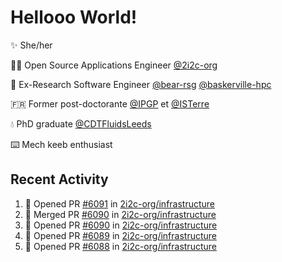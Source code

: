 # Hellooo World!

✨ She/her

👩‍💻 Open Source Applications Engineer [@2i2c-org](https://2i2c.org/)

🐻 Ex-Research Software Engineer [@bear-rsg](https://github.com/bear-rsg) [@baskerville-hpc](https://github.com/baskerville-hpc) 

🇫🇷 Former post-doctorante [@IPGP](https://github.com/IPGP) et [@ISTerre](https://www.isterre.fr/) 

💧 PhD graduate [@CDTFluidsLeeds](https://fluid-dynamics.leeds.ac.uk/) 

⌨️ Mech keeb enthusiast 

## Recent Activity 

<!--START_SECTION:activity-->
1. 💪 Opened PR [#6091](https://github.com/2i2c-org/infrastructure/pull/6091) in [2i2c-org/infrastructure](https://github.com/2i2c-org/infrastructure)
2. 🎉 Merged PR [#6090](https://github.com/2i2c-org/infrastructure/pull/6090) in [2i2c-org/infrastructure](https://github.com/2i2c-org/infrastructure)
3. 💪 Opened PR [#6090](https://github.com/2i2c-org/infrastructure/pull/6090) in [2i2c-org/infrastructure](https://github.com/2i2c-org/infrastructure)
4. 💪 Opened PR [#6089](https://github.com/2i2c-org/infrastructure/pull/6089) in [2i2c-org/infrastructure](https://github.com/2i2c-org/infrastructure)
5. 💪 Opened PR [#6088](https://github.com/2i2c-org/infrastructure/pull/6088) in [2i2c-org/infrastructure](https://github.com/2i2c-org/infrastructure)
<!--END_SECTION:activity-->
